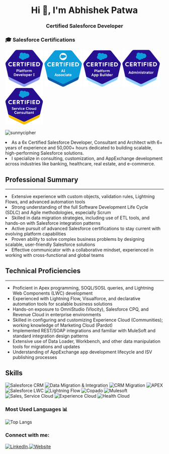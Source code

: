 <h1 align="center">Hi 👋, I'm Abhishek Patwa</h1>
<h3 align="center"> Certified Salesforce Developer </h3>

<h3 align="left">🎓 Salesforce Certifications</h3>
<p align="left">
  <img src="https://github.com/SunnyCipher/certifications/blob/main/Platform-Developer-I.png" alt="Salesforce Certified Associate" width="120"/>
  <img src="https://github.com/SunnyCipher/certifications/blob/main/Associate.png" alt="Salesforce Certified Associate" width="120"/>
   <img src="https://github.com/SunnyCipher/certifications/blob/main/Platform%20App%20developer.png" alt="Salesofrce certified Plateform App Builder Certification" width="120"/>
  <img src="https://github.com/SunnyCipher/certifications/blob/main/Administrator.png" alt="Salesofrce certified Administrator" width="120"/>
<img src="https://github.com/SunnyCipher/certifications/blob/main/Service%20Cloud.png" alt="Service Cloud" width="120"/>
 
  
  
</p>

<p align="left"> <img src="https://komarev.com/ghpvc/?username=sunnycipher&label=Profile%20views&color=0e75b6&style=flat" alt="sunnycipher" /> </p>



<li>As a 6x Certified Salesforce Developer, Consultant and Architect with 6+ years of experience and
 50,000+ hours dedicated to building scalable, high-performing Salesforce solutions.</li>
 <li>I specialize in consulting, customization, and AppExchange development across industries like banking, healthcare,
 real estate, and e-commerce.</li>

<h2>Professional Summary</h2>

<hr>




 <li>Extensive experience with custom objects, validation rules, Lightning Flows, and advanced automation tools</li>
  <li>Strong understanding of the full Software Development Life Cycle (SDLC) and Agile methodologies, especially Scrum</li>
  <li>Skilled in data migration strategies, including use of ETL tools, and hands-on with Salesforce integration patterns</li>
  <li>Active pursuit of advanced Salesforce certifications to stay current with evolving platform capabilities</li>
  <li>Proven ability to solve complex business problems by designing scalable, user-friendly Salesforce solutions</li>
  <li>Effective communicator with a collaborative mindset, experienced in working with cross-functional and global teams</li>


</div>




<h2>Technical Proficiencies</h2>

<hr>

<ul>
  <li>Proficient in Apex programming, SOQL/SOSL queries, and Lightning Web Components (LWC) development</li>
  <li>Experienced with Lightning Flow, Visualforce, and declarative automation tools for scalable business solutions</li>
  <li>Hands-on exposure to OmniStudio (Vlocity), Salesforce CPQ, and Revenue Cloud in enterprise environments</li>
  <li>Skilled in configuring and customizing Experience Cloud (Communities); working knowledge of Marketing Cloud (Pardot)</li>
  <li>Implemented REST/SOAP integrations and familiar with MuleSoft and standard integration design patterns</li>
  <li>Extensive use of Data Loader, Workbench, and other data manipulation tools for migrations and updates</li>
  <li>Understanding of AppExchange app development lifecycle and ISV publishing processes</li>
</ul>

<h2>Skills</h2>

![Salesforce CRM](https://img.shields.io/badge/-Salesforce%20CRM-blueviolet)
![Data Migration & Integration](https://img.shields.io/badge/-Data%20Migration%20&%20Integration-blueviolet)
![CRM Migration](https://img.shields.io/badge/-CRM%20Migration-blueviolet)
![APEX](https://img.shields.io/badge/-APEX-blueviolet)
![Salesforce LWC](https://img.shields.io/badge/-Salesforce%20LWC-blueviolet)
![Lightning Flow](https://img.shields.io/badge/-Lightning%20Flow-blueviolet)
![Copado](https://img.shields.io/badge/-Copado-blueviolet)
![Mulesoft](https://img.shields.io/badge/-Mulesoft-blueviolet)
![Sales, Service Cloud](https://img.shields.io/badge/-Sales%20&%20Service%20Cloud-blueviolet)
![Experience Cloud](https://img.shields.io/badge/-Experience%20Cloud-blueviolet)
![Health Cloud](https://img.shields.io/badge/-Health%20Cloud-blueviolet)


 
### Most Used Languages 📊

![Top Langs](https://github-readme-stats.vercel.app/api/top-langs/?username=sunnycipher&layout=compact&theme=default)

<h3 align="left">Connect with me:</h3>
<p align="left">
  <a href="https://www.linkedin.com/in/abhishekpatwaciphermetic" target="blank">
    <img align="center" src="https://raw.githubusercontent.com/rahuldkjain/github-profile-readme-generator/master/src/images/icons/Social/linked-in-alt.svg" alt="LinkedIn" height="30" width="40" />
  </a>
  <a href="https://ciphermeticconsulting.com/" target="blank">
    <img align="center" src="https://img.icons8.com/ios-filled/50/000000/domain.png" alt="Website" height="30" width="40" />
  </a>
</p>




